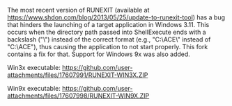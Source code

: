 The most recent version of RUNEXIT (available at https://www.shdon.com/blog/2013/05/25/update-to-runexit-tool) has a bug
that hinders the launching of a target application in Windows 3.11. This occurs when the directory path passed into 
ShellExecute ends with a backslash ("\\") instead of the correct format (e.g., "C:\ACE\\" instead of "C:\ACE"), thus 
causing the application to not start properly. This fork contains a fix for that. Support for Windows 9x was also added.

Win3x executable: https://github.com/user-attachments/files/17607991/RUNEXIT-WIN3X.ZIP

Win9x executable: https://github.com/user-attachments/files/17607998/RUNEXIT-WIN9X.ZIP
